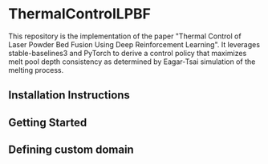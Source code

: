 # ThermalControlLPBF


This repository is the implementation of the paper "Thermal Control of Laser Powder Bed Fusion Using Deep Reinforcement Learning". It leverages stable-baselines3 and PyTorch to derive a control policy that maximizes melt pool depth consistency as determined by Eagar-Tsai simulation of the melting process.


## Installation Instructions


## Getting Started


## Defining custom domain
